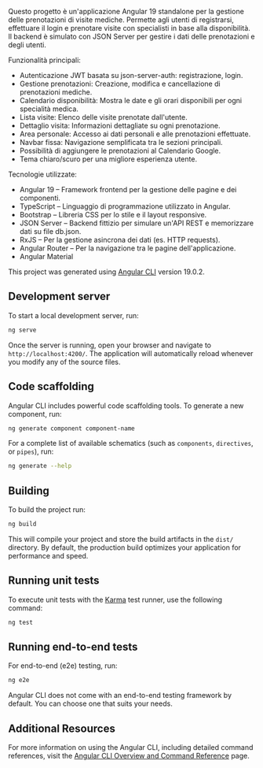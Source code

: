 Questo progetto è un'applicazione Angular 19 standalone per la gestione delle prenotazioni di visite mediche. Permette agli utenti di registrarsi, effettuare il login e prenotare visite con specialisti in base alla disponibilità. Il backend è simulato con JSON Server per gestire i dati delle prenotazioni e degli utenti.

Funzionalità principali:
* Autenticazione JWT basata su json-server-auth: registrazione, login.
* Gestione prenotazioni: Creazione, modifica e cancellazione di prenotazioni mediche.
* Calendario disponibilità: Mostra le date e gli orari disponibili per ogni specialità medica.
* Lista visite: Elenco delle visite prenotate dall'utente.
* Dettaglio visita: Informazioni dettagliate su ogni prenotazione.
* Area personale: Accesso ai dati personali e alle prenotazioni effettuate.
* Navbar fissa: Navigazione semplificata tra le sezioni principali.
* Possibilità di aggiungere le prenotazioni al Calendario Google.
* Tema chiaro/scuro per una migliore esperienza utente.

Tecnologie utilizzate:
* Angular 19 – Framework frontend per la gestione delle pagine e dei componenti.
* TypeScript – Linguaggio di programmazione utilizzato in Angular.
* Bootstrap – Libreria CSS per lo stile e il layout responsive.
* JSON Server – Backend fittizio per simulare un'API REST e memorizzare dati su file db.json.
* RxJS – Per la gestione asincrona dei dati (es. HTTP requests).
* Angular Router – Per la navigazione tra le pagine dell'applicazione.
* Angular Material



This project was generated using [Angular CLI](https://github.com/angular/angular-cli) version 19.0.2.

## Development server

To start a local development server, run:

```bash
ng serve
```

Once the server is running, open your browser and navigate to `http://localhost:4200/`. The application will automatically reload whenever you modify any of the source files.

## Code scaffolding

Angular CLI includes powerful code scaffolding tools. To generate a new component, run:

```bash
ng generate component component-name
```

For a complete list of available schematics (such as `components`, `directives`, or `pipes`), run:

```bash
ng generate --help
```

## Building

To build the project run:

```bash
ng build
```

This will compile your project and store the build artifacts in the `dist/` directory. By default, the production build optimizes your application for performance and speed.

## Running unit tests

To execute unit tests with the [Karma](https://karma-runner.github.io) test runner, use the following command:

```bash
ng test
```

## Running end-to-end tests

For end-to-end (e2e) testing, run:

```bash
ng e2e
```

Angular CLI does not come with an end-to-end testing framework by default. You can choose one that suits your needs.

## Additional Resources

For more information on using the Angular CLI, including detailed command references, visit the [Angular CLI Overview and Command Reference](https://angular.dev/tools/cli) page.
